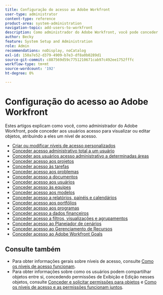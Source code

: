 ```yaml
---
title: Configuração do acesso ao Adobe Workfront
user-type: administrator
content-type: reference
product-area: system-administration
navigation-topic: add-users-to-workfront
description: Como administrador do Adobe Workfront, você pode conceder aos usuários acesso para visualizar ou editar objetos atribuindo a eles um nível de acesso.
author: Becky
feature: System Setup and Administration
role: Admin
recommendations: noDisplay, noCatalog
exl-id: 150a7e52-d379-4909-b7e3-df8a0b0289d1
source-git-commit: c887569d59c7751210671cab97c492ee1752fffc
workflow-type: tm+mt
source-wordcount: '192'
ht-degree: 0%

---
```


# Configuração do acesso ao Adobe Workfront

Estes artigos explicam como você, como administrador do Adobe Workfront, pode conceder aos usuários acesso para visualizar ou editar objetos, atribuindo a eles um nível de acesso.

* [Criar ou modificar níveis de acesso personalizados](../../../administration-and-setup/add-users/configure-and-grant-access/create-modify-access-levels.md)
* [Conceder acesso administrativo total a um usuário](../../../administration-and-setup/add-users/configure-and-grant-access/grant-a-user-full-administrative-access.md)
* [Conceder aos usuários acesso administrativo a determinadas áreas](../../../administration-and-setup/add-users/configure-and-grant-access/grant-users-admin-access-certain-areas.md)
* [Conceder acesso aos projetos](../../../administration-and-setup/add-users/configure-and-grant-access/grant-access-projects.md)
* [Conceder acesso às tarefas](../../../administration-and-setup/add-users/configure-and-grant-access/grant-access-tasks.md)
* [Conceder acesso aos problemas](../../../administration-and-setup/add-users/configure-and-grant-access/grant-access-issues.md)
* [Conceder acesso a documentos](../../../administration-and-setup/add-users/configure-and-grant-access/grant-access-documents.md)
* [Conceder acesso aos usuários](../../../administration-and-setup/add-users/configure-and-grant-access/grant-access-other-users.md)
* [Conceder acesso às equipes](../../../administration-and-setup/add-users/configure-and-grant-access/grant-access-teams.md)
* [Conceder acesso aos modelos](../../../administration-and-setup/add-users/configure-and-grant-access/grant-access-templates.md)
* [Conceder acesso a relatórios, painéis e calendários](../../../administration-and-setup/add-users/configure-and-grant-access/grant-access-reports-dashboards-calendars.md)
* [Conceder acesso aos portfólios](../../../administration-and-setup/add-users/configure-and-grant-access/grant-access-portfolios.md)
* [Conceder acesso aos programas](../../../administration-and-setup/add-users/configure-and-grant-access/grant-access-programs.md)
* [Conceder acesso a dados financeiros](../../../administration-and-setup/add-users/configure-and-grant-access/grant-access-financial.md)
* [Conceder acesso a filtros, visualizações e agrupamentos](../../../administration-and-setup/add-users/configure-and-grant-access/grant-access-fvg.md)
* [Conceder acesso ao Planejador de cenários](../../../administration-and-setup/add-users/configure-and-grant-access/grant-access-sp.md)
* [Conceder acesso ao Gerenciamento de Recursos](../../../administration-and-setup/add-users/configure-and-grant-access/grant-access-resource-management.md)
* [Conceder acesso ao Adobe Workfront Goals](../../../administration-and-setup/add-users/configure-and-grant-access/grant-access-goals.md)

## Consulte também

* Para obter informações gerais sobre níveis de acesso, consulte [Como os níveis de acesso funcionam](../../../administration-and-setup/add-users/access-levels-and-object-permissions/access-levels.md).
* Para obter informações sobre como os usuários podem compartilhar objetos entre si, concedendo permissões de Exibição e Edição nesses objetos, consulte [Conceder e solicitar permissões para objetos](../../../workfront-basics/grant-and-request-access-to-objects/grant-and-request-access-to-objects.md) e [Como os níveis de acesso e as permissões funcionam juntos](../../../administration-and-setup/add-users/access-levels-and-object-permissions/how-access-levels-permissions-work-together.md).
